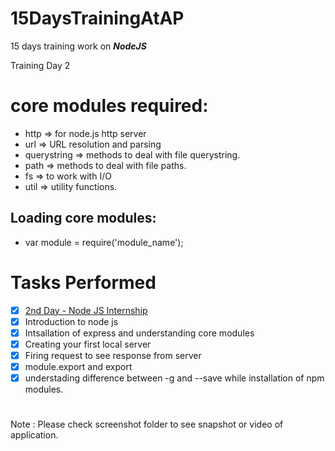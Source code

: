 # 15DaysTrainingAtAP
15 days training work on ***_NodeJS_***


Training Day 2

# core modules required:
- http => for node.js http server
- url => URL resolution and parsing
- querystring =>  methods to deal with file querystring.
- path => methods to deal with file paths.
- fs => to work with I/O
- util => utility functions.

## Loading core modules:
- var module = require('module_name');

# Tasks Performed

- [x] <a href="https://youtu.be/OJMcVoT2Itg">2nd Day - Node JS Internship </a>
- [x] Introduction to node js <br/>
- [x] Intsallation of express and understanding core modules <br/>
- [x] Creating your first local server <br/>
- [x] Firing request to see response from server <br/>
- [x] module.export and export <br/>
- [x] understading difference between -g and --save while installation of npm modules.<br/>

#
Note : Please check screenshot folder to see snapshot or video of application.
